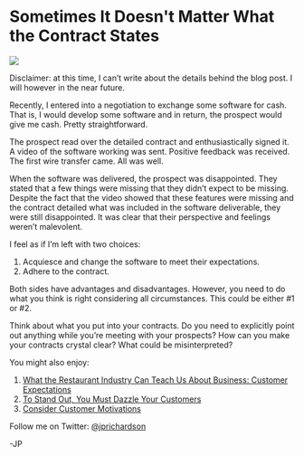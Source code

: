 <!--
id: 9552037857
link: http://loudjet.com/a/sometimes-it-doesnt-matter-what-the-contract-states
slug: sometimes-it-doesnt-matter-what-the-contract-states
date: Mon Aug 29 2011 13:20:00 GMT-0500 (CDT)
publish: 2011-08-029
tags: contracts, selling, consulting
-->


Sometimes It Doesn't Matter What the Contract States
====================================================

![](http://media.tumblr.com/tumblr_lqpbv6HVVm1qzbc4f.gif)

Disclaimer: at this time, I can’t write about the details behind the
blog post. I will however in the near future.

Recently, I entered into a negotiation to exchange some software for
cash. That is, I would develop some software and in return, the prospect
would give me cash. Pretty straightforward.

The prospect read over the detailed contract and enthusiastically signed
it. A video of the software working was sent. Positive feedback was
received. The first wire transfer came. All was well. 

When the software was delivered, the prospect was disappointed. They
stated that a few things were missing that they didn’t expect to be
missing. Despite the fact that the video showed that these features were
missing and the contract detailed what was included in the software
deliverable, they were still disappointed. It was clear that their
perspective and feelings weren’t malevolent.

I feel as if I’m left with two choices:

1.  Acquiesce and change the software to meet their expectations.
2.  Adhere to the contract.

Both sides have advantages and disadvantages. However, you need to do
what you think is right considering all circumstances. This could be
either \#1 or \#2.

Think about what you put into your contracts. Do you need to explicitly
point out anything while you’re meeting with your prospects? How can you
make your contracts crystal clear? What could be misinterpreted?

You might also enjoy:

1.  [What the Restaurant Industry Can Teach Us About Business: Customer
    Expectations](http://loudjet.com/a/restaurant-industry-teach-business-customer-expectations)
2.  [To Stand Out, You Must Dazzle Your
    Customers](http://loudjet.com/a/to-stand-out-you-must-dazzle-your-customers)
3.  [Consider Customer
    Motivations](http://loudjet.com/a/consider-customer-motivations)

Follow me on Twitter: [@jprichardson](http://twitter.com/jprichardson)

-JP

